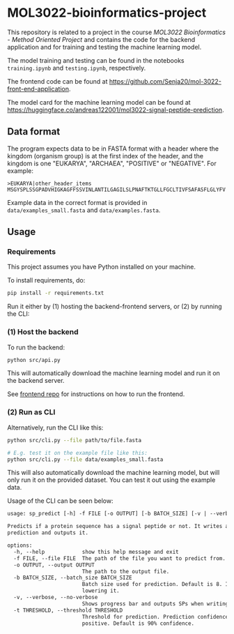 # MOL3022-bioinformatics-project

This repository is related to a project in the course *MOL3022 Bioinformatics - Method Oriented Project* and contains the code for the backend application and for training and testing the machine learning model.

The model training and testing can be found in the notebooks `training.ipynb` and `testing.ipynb`, respectively.

The frontend code can be found at https://github.com/Senja20/mol-3022-front-end-application.

The model card for the machine learning model can be found at https://huggingface.co/andreas122001/mol3022-signal-peptide-prediction.


## Data format

The program expects data to be in FASTA format with a header where the kingdom (organism group) is at the first index of the header, and the kingdom is one "EUKARYA", "ARCHAEA", "POSITIVE" or "NEGATIVE". For example:

```
>EUKARYA|other_header_items
MSGYSPLSSGPADVHIGKAGFFSSVINLANTILGAGILSLPNAFTKTGLLFGCLTIVFSAFASFLGLYFV
```

Example data in the correct format is provided in `data/examples_small.fasta` and `data/examples.fasta`. 


## Usage

### Requirements
This project assumes you have Python installed on your machine.

To install requirements, do:

```bash
pip install -r requirements.txt
```

Run it either by (1) hosting the backend-frontend servers, or (2) by running the CLI:

### (1) Host the backend

To run the backend:

```bash
python src/api.py
```

This will automatically download the machine learning model and run it on the backend server.

See [frontend repo](https://github.com/Senja20/mol-3022-front-end-application) for instructions on how to run the frontend.

### (2) Run as CLI

Alternatively, run the CLI like this:
```bash
python src/cli.py --file path/to/file.fasta
```
```bash
# E.g. test it on the example file like this:
python src/cli.py --file data/examples_small.fasta
```

This will also automatically download the machine learning model, but will only run it on the provided dataset. You can test it out using the example data.

Usage of the CLI can be seen below:

```txt
usage: sp_predict [-h] -f FILE [-o OUTPUT] [-b BATCH_SIZE] [-v | --verbose | --no-verbose] [-t THRESHOLD]

Predicts if a protein sequence has a signal peptide or not. It writes a .fasta file, and adds a header to it with the
prediction and outputs it.

options:
  -h, --help            show this help message and exit
  -f FILE, --file FILE  The path of the file you want to predict from.
  -o OUTPUT, --output OUTPUT
                        The path to the output file.
  -b BATCH_SIZE, --batch_size BATCH_SIZE
                        Batch size used for prediction. Default is 8. If prediction is very slow or fails, try
                        lowering it.
  -v, --verbose, --no-verbose
                        Shows progress bar and outputs SPs when writing to file. Default is not verbose.
  -t THRESHOLD, --threshold THRESHOLD
                        Threshold for prediction. Prediction confidence must be over threshold to be considered
                        positive. Default is 90% confidence.
```

